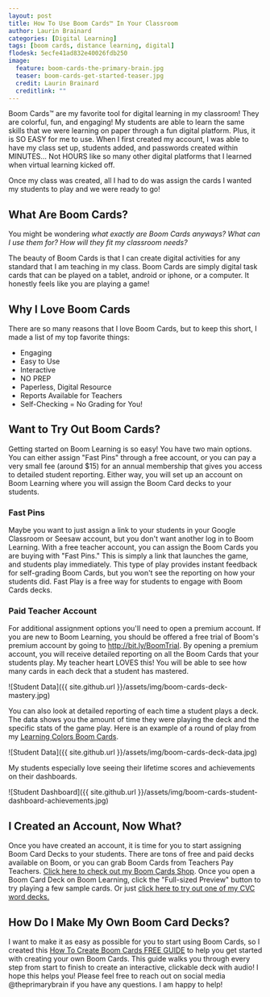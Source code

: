```yaml
---
layout: post
title: How To Use Boom Cards™ In Your Classroom
author: Laurin Brainard
categories: [Digital Learning]
tags: [boom cards, distance learning, digital]
flodesk: 5ecfe41ad832e40026fdb250
image:
  feature: boom-cards-the-primary-brain.jpg
  teaser: boom-cards-get-started-teaser.jpg
  credit: Laurin Brainard
  creditlink: ""
---
```

Boom Cards™ are my favorite tool for digital learning in my classroom! They are colorful, fun, and engaging! My students are able to learn the same skills that we were learning on paper through a fun digital platform. Plus, it is SO EASY for me to use. When I first created my account, I was able to have my class set up, students added, and passwords created within MINUTES... Not HOURS like so many other digital platforms that I learned when virtual learning kicked off. 

Once my class was created, all I had to do was assign the cards I wanted my students to play and we were ready to go! 

## What Are Boom Cards?
You might be wondering *what exactly are Boom Cards anyways? What can I use them for? How will they fit my classroom needs?* 

The beauty of Boom Cards is that I can create digital activities for any standard that I am teaching in my class. Boom Cards are simply digital task cards that can be played on a tablet, android or iphone, or a computer. It honestly feels like you are playing a game! 

## Why I Love Boom Cards
There are so many reasons that I love Boom Cards, but to keep this short, I made a list of my top favorite things:
- Engaging
- Easy to Use
- Interactive
- NO PREP
- Paperless, Digital Resource
- Reports Available for Teachers
- Self-Checking = No Grading for You!

## Want to Try Out Boom Cards?
Getting started on Boom Learning is so easy! You have two main options. You can either assign "Fast Pins" through a free account, or you can pay a very small fee (around $15) for an annual membership that gives you access to detailed student reporting. Either way, you will set up an account on Boom Learning where you will assign the Boom Card decks to your students. 

### Fast Pins
Maybe you want to just assign a link to your students in your Google Classroom or Seesaw account, but you don't want another log in to Boom Learning. With a free teacher account, you can assign the Boom Cards you are buying with "Fast Pins." This is simply a link that launches the game, and students play immediately. This type of play provides instant feedback for self-grading Boom Cards, but you won't see the reporting on how your students did. Fast Play is a free way for students to engage with Boom Cards decks. 

### Paid Teacher Account
For additional assignment options you'll need to open a premium account. If you are new to Boom Learning, you should be offered a free trial of Boom's premium account by going to http://bit.ly/BoomTrial. By opening a premium account, you will receive detailed reporting on all the Boom Cards that your students play. My teacher heart LOVES this! You will be able to see how many cards in each deck that a student has mastered. 

![Student Data]({{ site.github.url }}/assets/img/boom-cards-deck-mastery.jpg)

You can also look at detailed reporting of each time a student plays a deck. The data shows you the amount of time they were playing the deck and the specific stats of the game play. Here is an example of a round of play from my [Learning Colors Boom Cards](https://wow.boomlearning.com/deck/learning-colors-gSe5egFpkLoqpxFsX).

![Student Data]({{ site.github.url }}/assets/img/boom-cards-deck-data.jpg)

My students especially love seeing their lifetime scores and achievements on their dashboards. 

![Student Dashboard]({{ site.github.url }}/assets/img/boom-cards-student-dashboard-achievements.jpg)

## I Created an Account, Now What?
Once you have created an account, it is time for you to start assigning Boom Card Decks to your students. There are tons of free and paid decks available on Boom, or you can grab Boom Cards from Teachers Pay Teachers. [Click here to check out my Boom Cards Shop](https://wow.boomlearning.com/author/theprimarybrain?ref=blogquickstart). Once you open a Boom Card Deck on Boom Learning, click the "Full-sized Preview" button to try playing a few sample cards. Or just [click here to try out one of my CVC word decks.](https://wow.boomlearning.com/deck/q-H6TDmkrAmPFvsG6YE?ref=tpt)

## How Do I Make My Own Boom Card Decks?
I want to make it as easy as possible for you to start using Boom Cards, so I created this [How To Create Boom Cards FREE GUIDE](https://www.teacherspayteachers.com/Product/How-To-Create-Boom-Cards-The-Complete-Guide-to-Getting-Started-6176382) to help you get started with creating your own Boom Cards. This guide walks you through every step from start to finish to create an interactive, clickable deck with audio! I hope this helps you! Please feel free to reach out on social media @theprimarybrain if you have any questions. I am happy to help!